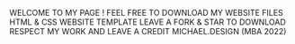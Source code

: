 WELCOME TO MY PAGE !
FEEL FREE TO DOWNLOAD MY WEBSITE FILES 
HTML & CSS WEBSITE TEMPLATE 
LEAVE A FORK & STAR TO DOWNLOAD 
RESPECT MY WORK AND LEAVE A CREDIT 
MICHAEL.DESIGN (MBA 2022)
